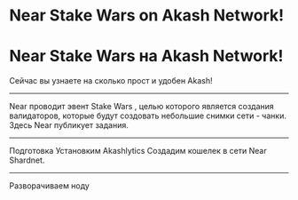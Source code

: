 # Near Stake Wars on Akash Network!
# Near Stake Wars на Akash Network!
Сейчас вы узнаете на сколько прост и удобен Akash!

___

Near проводит эвент Stake Wars , целью которого является создания валидаторов, которые будут создовать небольшие снимки сети - чанки. Здесь Near публикует задания. 
___

Подготовка
Установким Akashlytics
Создадим кошелек в сети Near Shardnet.

___

Разворачиваем ноду


